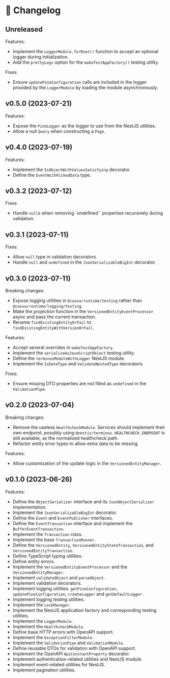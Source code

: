 # 🔖 Changelog

## Unreleased

Features:

- Implement the `LoggerModule.forRoot()` function to accept an optional logger during initialization.
- Add the `prettyLogs` option for the `makeTestAppFactory()` testing utility.

Fixes:

- Ensure `updatePinoConfiguration` calls are included in the logger provided by the `LoggerModule` by loading the module asynchronously.

## v0.5.0 (2023-07-21)

Features:

- Expose the `PinoLogger` as the logger to use from the NestJS utilities.
- Allow a null `Query` when constructing a `Page`.

## v0.4.0 (2023-07-19)

Features:

- Implement the `IsObjectWithValuesSatisfying` decorator.
- Define the `EventWithPickedData` type.

## v0.3.2 (2023-07-12)

Fixes:

- Handle `null`s when removing `undefined`` properties recursively during validation.

## v0.3.1 (2023-07-11)

Fixes:

- Allow `null` type in validation decorators.
- Handle `null` and `undefined` in the `JsonSerializableBigInt` decorator.

## v0.3.0 (2023-07-11)

Breaking changes:

- Expose logging utilities in `@causa/runtime/testing` rather than `@causa/runtime/logging/testing`.
- Make the projection function in the `VersionedEntityEventProcessor` async and pass the current transaction.
- Rename `findExistingEntityOrFail` to `findExistingEntityWithVersionOrFail`.

Features:

- Accept several overrides in `makeTestAppFactory`.
- Implement the `serializeAsJavaScriptObject` testing utility.
- Define the `terminusModuleWithLogger` NestJS module.
- Implement the `IsDateType` and `ValidateNestedType` decorators.

Fixes:

- Ensure missing DTO properties are not filled as `undefined` in the `ValidationPipe`.

## v0.2.0 (2023-07-04)

Breaking changes:

- Remove the useless `HealthcheckModule`. Services should implement their own endpoint, possibly using `@nestjs/terminus`. `HEALTHCHECK_ENDPOINT` is still available, as the normalized healthcheck path.
- Refactor entity error types to allow extra data to be missing.

Features:

- Allow customization of the update logic in the `VersionedEntityManager`.

## v0.1.0 (2023-06-26)

Features:

- Define the `ObjectSerializer` interface and its `JsonObjectSerializer` implementation.
- Implement the `JsonSerializableBigInt` decorator.
- Define the `Event` and `EventPublisher` interfaces.
- Define the `EventTransaction` interface and implement the `BufferEventTransaction`.
- Implement the `Transaction` class.
- Implement the base `TransactionRunner`.
- Define the `VersionedEntity`, `VersionedEntityStateTransaction`, and `VersionedEntityTransaction`.
- Define TypeScript typing utilities.
- Define entity errors.
- Implement the `VersionedEntityEventProcessor` and the `VersionedEntityManager`.
- Implement `validateObject` and `parseObject`.
- Implement validation decorators.
- Implement logging utilities: `getPinoConfiguration`, `updatePinoConfiguration`, `createLogger` and `getDefaultLogger`.
- Implement logging testing utilities.
- Implement the `LockManager`.
- Implement the NestJS application factory and corresponding testing utilities.
- Implement the `LoggerModule`.
- Implement the `HealthcheckModule`.
- Define base HTTP errors with OpenAPI support.
- Implement the `ExceptionFilterModule`.
- Implement the `ValidationPipe` and `ValidationModule`.
- Define reusable DTOs for validation with OpenAPI support.
- Implement the OpenAPI `ApiConstantProperty` decorator.
- Implement authentication-related utilities and NestJS module.
- Implement event-related utilities for NestJS.
- Implement pagination utilities.
